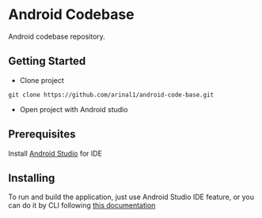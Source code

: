 # Android Codebase

Android codebase repository.

## Getting Started

- Clone project
```
git clone https://github.com/arinal1/android-code-base.git
```
- Open project with Android studio

## Prerequisites

Install [Android Studio](https://developer.android.com/studio/) for IDE

## Installing

To run and build the application, just use Android Studio IDE feature, or you can do it by CLI following
[this documentation](https://developer.android.com/studio/build/building-cmdline)
